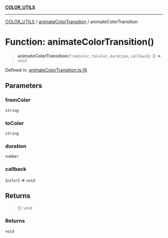 [**COLOR_UTILS**](../../README.md)

***

[COLOR_UTILS](../../README.md) / [animateColorTransition](../README.md) / animateColorTransition

# Function: animateColorTransition()

> **animateColorTransition**(`fromColor`, `toColor`, `duration`, `callback`): () => `void`

Defined in: [animateColorTransition.ts:16](https://github.com/dailker/everyutil/blob/cee559aadda9e0c298e06364cba9020e97a8b19b/src/color/animateColorTransition.ts#L16)

## Parameters

### fromColor

`string`

### toColor

`string`

### duration

`number`

### callback

(`color`) => `void`

## Returns

> (): `void`

### Returns

`void`
